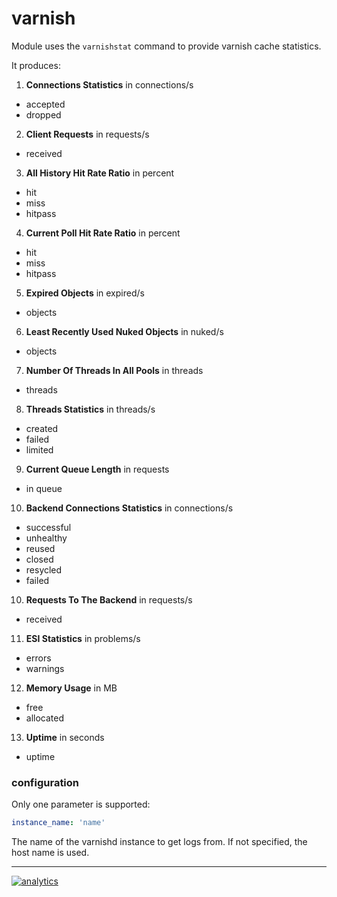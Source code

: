 # varnish

Module uses the `varnishstat` command to provide varnish cache statistics.

It produces:

1.  **Connections Statistics** in connections/s

-   accepted
-   dropped

2.  **Client Requests** in requests/s

-   received

3.  **All History Hit Rate Ratio** in percent

-   hit
-   miss
-   hitpass

4.  **Current Poll Hit Rate Ratio** in percent

-   hit
-   miss
-   hitpass

5.  **Expired Objects** in expired/s

-   objects

6.  **Least Recently Used Nuked Objects** in nuked/s

-   objects

7.  **Number Of Threads In All Pools** in threads

-   threads

8.  **Threads Statistics** in threads/s

-   created
-   failed
-   limited

9.  **Current Queue Length** in requests

-   in queue

10. **Backend Connections Statistics** in connections/s

-   successful
-   unhealthy
-   reused
-   closed
-   resycled
-   failed

10. **Requests To The Backend** in requests/s

-   received

11. **ESI Statistics** in problems/s

-   errors
-   warnings

12. **Memory Usage** in MB

-   free
-   allocated

13. **Uptime** in seconds

-   uptime

### configuration

Only one parameter is supported:

```yaml
instance_name: 'name'
```

The name of the varnishd instance to get logs from. If not specified, the host name is used.

- - -

[![analytics](https://www.google-analytics.com/collect?v=1&aip=1&t=pageview&_s=1&ds=github&dr=https%3A%2F%2Fgithub.com%2Fnetdata%2Fnetdata&dl=https%3A%2F%2Fmy-netdata.io%2Fgithub%2Fcollectors%2Fpython.d.plugin%2Fvarnish%2FREADME&_u=MAC~&cid=5792dfd7-8dc4-476b-af31-da2fdb9f93d2&tid=UA-64295674-3)](<>)
